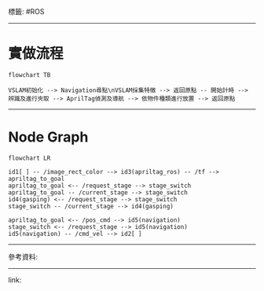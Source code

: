 標籤: #ROS 

---

# 實做流程

```mermaid
flowchart TB

VSLAM初始化 --> Navigation尋點\nVSLAM採集特徵 --> 返回原點 -- 開始計時 --> 辨識及進行夾取 --> AprilTag偵測及導航 --> 依物件種類進行放置 --> 返回原點
```

---

# Node Graph

```mermaid
flowchart LR

id1[ ] -- /image_rect_color --> id3(apriltag_ros) -- /tf --> apriltag_to_goal
apriltag_to_goal <-- /request_stage --> stage_switch
apriltag_to_goal -- /current_stage --> stage_switch
id4(gasping) <-- /request_stage --> stage_switch
stage_switch -- /current_stage --> id4(gasping)

apriltag_to_goal <-- /pos_cmd --> id5(navigation)
stage_switch <-- /request_stage --> id5(navigation)
id5(navigation) -- /cmd_vel --> id2[ ]
```

---

參考資料:



---

link:

